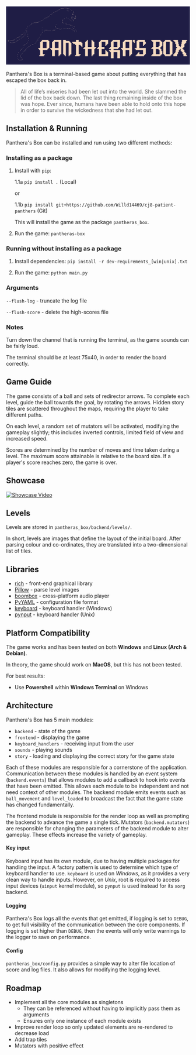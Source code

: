 ![Panthera's Box Logo][logo]

[logo]: img/PantherasBox.png "Panthera's Box"

Panthera's Box is a terminal-based game about putting everything that has escaped the box back in.

> All of life’s miseries had been let out into the world.
> She slammed the lid of the box back down. The last thing remaining inside of the box was hope.
> Ever since, humans have been able to hold onto this hope in order to survive the wickedness that she had let out.

## Installation & Running

Panthera's Box can be installed and run using two different methods:

### Installing as a package

1. Install with `pip`:

   1.1a `pip install .` (Local)

   or

   1.1b `pip install git+https://github.com/Willd14469/cj8-patient-panthers` (Git)

   This will install the game as the package `pantheras_box`.

2. Run the game: `pantheras-box`

### Running without installing as a package

1. Install dependencies: `pip install -r dev-requirements_[win|unix].txt`

2. Run the game: `python main.py`

### Arguments

`--flush-log` - truncate the log file

`--flush-score` - delete the high-scores file

### Notes

Turn down the channel that is running the terminal, as the game sounds can be fairly loud.

The terminal should be at least 75x40, in order to render the board correctly.

## Game Guide

The game consists of a ball and sets of redirector arrows. To complete each level, guide the ball towards the goal, by
rotating the arrows. Hidden story tiles are scattered throughout the maps, requiring the player to take different paths.

On each level, a random set of mutators will be activated, modifying the gameplay slightly; this includes inverted
controls, limited field of view and increased speed.

Scores are determined by the number of moves and time taken during a level. The maximum score attainable is relative to
the board size. If a player's score reaches zero, the game is over.

## Showcase
[![Showcase Video](https://img.youtube.com/vi/FOo8E-yrENI/0.jpg)](https://www.youtube.com/watch?v=https://youtu.be/FOo8E-yrENI)

## Levels

Levels are stored in `pantheras_box/backend/levels/`.

In short, levels are images that define the layout of the initial board. After parsing colour and co-ordinates, they are
translated into a two-dimensional list of tiles.

## Libraries

- [rich](https://pypi.org/project/rich/) - front-end graphical library
- [Pillow](https://pypi.org/project/Pillow/) - parse level images
- [boombox](https://pypi.org/project/boombox/) - cross-platform audio player
- [PyYAML](https://pypi.org/project/PyYAML/) - configuration file format
- [keyboard](https://pypi.org/project/keyboard/) - keyboard handler (Windows)
- [pynput](https://pypi.org/project/pynput/) - keyboard handler (Unix)

## Platform Compatibility

The game works and has been tested on both **Windows** and **Linux (Arch & Debian)**.

In theory, the game should work on **MacOS**, but this has not been tested.

For best results:

- Use **Powershell** within **Windows Terminal** on Windows

## Architecture

Panthera's Box has 5 main modules:

- `backend` - state of the game
- `frontend` - displaying the game
- `keyboard_handlers` - receiving input from the user
- `sounds` - playing sounds
- `story` - loading and displaying the correct story for the game state

Each of these modules are responsible for a cornerstone of the application. Communication between these modules is
handled by an event system (`backend.events`) that allows modules to add a callback to hook into events that have been emitted.
This allows each module to be independent and not need context of other modules. The backend module emits events such as
`ball_movement` and `level_loaded` to broadcast the fact that the game state has changed fundamentally.

The frontend module is responsible for the render loop as well as prompting the backend to advance the game a single
tick.
Mutators (`backend.mutators`) are responsible for changing the parameters of the backend module to alter gameplay.
These effects increase the variety of gameplay.

#### Key input

Keyboard input has its own module, due to having multiple packages for handling the input. A factory pattern is used to
determine which type of keyboard handler to use. `keyboard` is used on _Windows_, as it provides a very clean way to
handle inputs. However, on _Unix_, root is required to access input devices (`uinput` kernel module), so `pynput` is used
instead for its `xorg` backend.

#### Logging

Panthera's Box logs all the events that get emitted, if logging is set to `DEBUG`, to get full visibility of the communication
between the core components. If logging is set higher than `DEBUG`, then the events will only write warnings to the logger to
save on performance.

#### Config

`pantheras_box/config.py` provides a simple way to alter file location of score and log files. It also allows for modifying the logging
level.

## Roadmap

- Implement all the core modules as singletons
   - They can be referenced without having to implicitly pass them as arguments
   - Ensures only one instance of each module exists
- Improve render loop so only updated elements are re-rendered to decrease load
- Add trap tiles
- Mutators with positive effect

